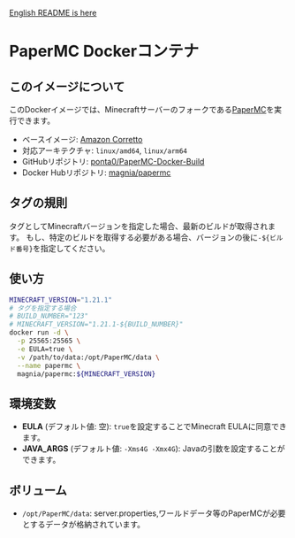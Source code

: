 [English README is here](https://github.com/ponta0/PaperMC-Docker-Build/blob/main/README.md)

# PaperMC Dockerコンテナ

## このイメージについて
このDockerイメージでは、Minecraftサーバーのフォークである[PaperMC](https://papermc.io/)を実行できます。

- ベースイメージ: [Amazon Corretto](https://hub.docker.com/_/amazoncorretto)
- 対応アーキテクチャ: `linux/amd64`, `linux/arm64`
- GitHubリポジトリ: [ponta0/PaperMC-Docker-Build](https://github.com/ponta0/PaperMC-Docker-Build)
- Docker Hubリポジトリ: [magnia/papermc](https://hub.docker.com/r/magnia/papermc)

## タグの規則
タグとしてMinecraftバージョンを指定した場合、最新のビルドが取得されます。
もし、特定のビルドを取得する必要がある場合、バージョンの後に`-${ビルド番号}`を指定してください。

## 使い方
```bash
MINECRAFT_VERSION="1.21.1"
# タグを指定する場合
# BUILD_NUMBER="123"
# MINECRAFT_VERSION="1.21.1-${BUILD_NUMBER}"
docker run -d \
  -p 25565:25565 \
  -e EULA=true \
  -v /path/to/data:/opt/PaperMC/data \
  --name papermc \
  magnia/papermc:${MINECRAFT_VERSION}
```

## 環境変数
- **EULA** (デフォルト値: 空): `true`を設定することでMinecraft EULAに同意できます。
- **JAVA_ARGS** (デフォルト値: `-Xms4G -Xmx4G`): Javaの引数を設定することができます。

## ボリューム
- `/opt/PaperMC/data`: server.properties,ワールドデータ等のPaperMCが必要とするデータが格納されています。